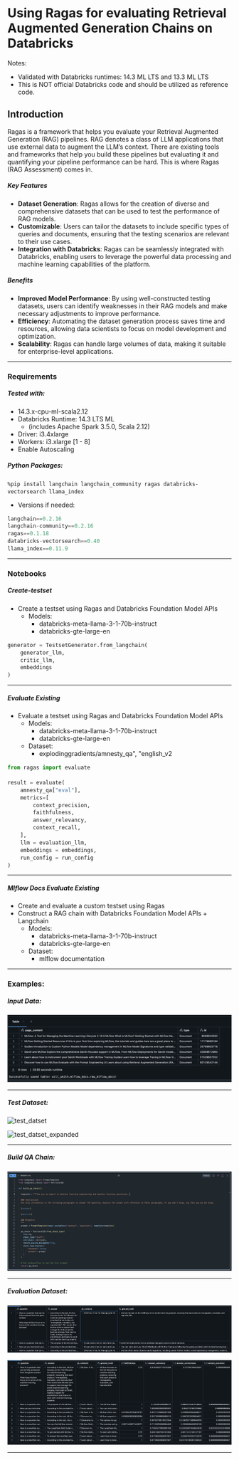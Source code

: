 # Using Ragas for evaluating Retrieval Augmented Generation Chains on Databricks

Notes: 
- Validated with Databricks runtimes: 14.3 ML LTS and 13.3 ML LTS
- This is NOT official Databricks code and should be utilized as reference code. 

## Introduction

Ragas is a framework that helps you evaluate your Retrieval Augmented Generation (RAG) pipelines. RAG denotes a class of LLM applications that use external data to augment the LLM’s context. There are existing tools and frameworks that help you build these pipelines but evaluating it and quantifying your pipeline performance can be hard. This is where Ragas (RAG Assessment) comes in.

##### Key Features

- **Dataset Generation**: Ragas allows for the creation of diverse and comprehensive datasets that can be used to test the performance of RAG models.
- **Customizable**: Users can tailor the datasets to include specific types of queries and documents, ensuring that the testing scenarios are relevant to their use cases.
- **Integration with Databricks**: Ragas can be seamlessly integrated with Databricks, enabling users to leverage the powerful data processing and machine learning capabilities of the platform.

##### Benefits

- **Improved Model Performance**: By using well-constructed testing datasets, users can identify weaknesses in their RAG models and make necessary adjustments to improve performance.
- **Efficiency**: Automating the dataset generation process saves time and resources, allowing data scientists to focus on model development and optimization.
- **Scalability**: Ragas can handle large volumes of data, making it suitable for enterprise-level applications.

-----------

### Requirements

##### Tested with:
- 14.3.x-cpu-ml-scala2.12
- Databricks Runtime: 14.3 LTS ML 
    - (includes Apache Spark 3.5.0, Scala 2.12)
- Driver: i3.4xlarge 
- Workers: i3.xlarge [1 - 8]  
- Enable Autoscaling   

##### Python Packages:

`%pip install langchain langchain_community ragas databricks-vectorsearch llama_index`

- Versions if needed:
```python
langchain==0.2.16
langchain-community==0.2.16
ragas==0.1.18
databricks-vectorsearch==0.40
llama_index==0.11.9
```
-----------

### Notebooks

##### Create-testset
- Create a testset using Ragas and Databricks Foundation Model APIs
    - Models:
      - databricks-meta-llama-3-1-70b-instruct
      - databricks-gte-large-en
```python
generator = TestsetGenerator.from_langchain(
    generator_llm,
    critic_llm,
    embeddings
)
```
-----------
##### Evaluate Existing
- Evaluate a testset using Ragas and Databricks Foundation Model APIs
    - Models:
      - databricks-meta-llama-3-1-70b-instruct
      - databricks-gte-large-en
    - Dataset: 
      - explodinggradients/amnesty_qa", "english_v2
```python
from ragas import evaluate

result = evaluate(
    amnesty_qa["eval"],
    metrics=[
        context_precision,
        faithfulness,
        answer_relevancy,
        context_recall,
    ],
    llm = evaluation_llm, 
    embeddings = embeddings, 
    run_config = run_config
)

```
-----------
##### Mlflow Docs Evaluate Existing
- Create and evaluate a custom testset using Ragas 
- Construct a RAG chain with Databricks Foundation Model APIs + Langchain
    - Models:
      - databricks-meta-llama-3-1-70b-instruct
      - databricks-gte-large-en
    - Dataset: 
      - mlflow documentation 

-----------
### Examples:

##### Input Data:

![Input_docs](./img/input_docs.png)

-----------
##### Test Dataset:

![test_datset](./img/test_datset.png)

![test_datset_expanded](./img/test_datset_expanded.png)

-----------
##### Build QA Chain:

![Build QA Chain](./img/build_qa.png)

-----------
##### Evaluation Dataset: 

![eval_dataset](./img/eval_dataset.png)

![eval_dataset_expanded](./img/eval_dataset_expanded.png)








-----------